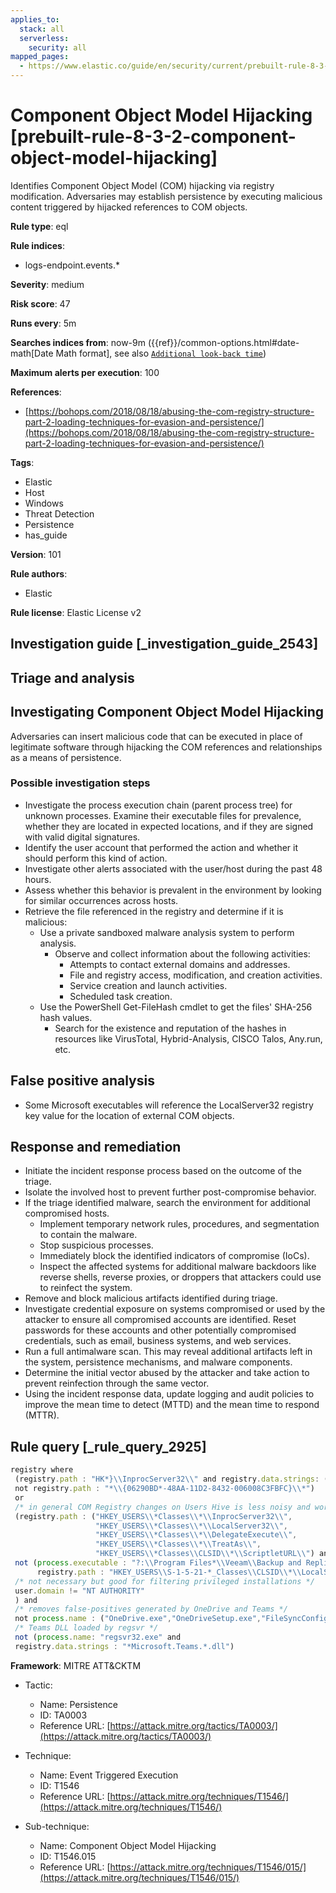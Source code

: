 ```yaml
---
applies_to:
  stack: all
  serverless:
    security: all
mapped_pages:
  - https://www.elastic.co/guide/en/security/current/prebuilt-rule-8-3-2-component-object-model-hijacking.html
---
```


# Component Object Model Hijacking [prebuilt-rule-8-3-2-component-object-model-hijacking]

Identifies Component Object Model (COM) hijacking via registry modification. Adversaries may establish persistence by executing malicious content triggered by hijacked references to COM objects.

**Rule type**: eql

**Rule indices**:

* logs-endpoint.events.*

**Severity**: medium

**Risk score**: 47

**Runs every**: 5m

**Searches indices from**: now-9m ({{ref}}/common-options.html#date-math[Date Math format], see also [`Additional look-back time`](docs-content://solutions/security/detect-and-alert/create-detection-rule.md#rule-schedule))

**Maximum alerts per execution**: 100

**References**:

* [https://bohops.com/2018/08/18/abusing-the-com-registry-structure-part-2-loading-techniques-for-evasion-and-persistence/](https://bohops.com/2018/08/18/abusing-the-com-registry-structure-part-2-loading-techniques-for-evasion-and-persistence/)

**Tags**:

* Elastic
* Host
* Windows
* Threat Detection
* Persistence
* has_guide

**Version**: 101

**Rule authors**:

* Elastic

**Rule license**: Elastic License v2

## Investigation guide [_investigation_guide_2543]

## Triage and analysis

## Investigating Component Object Model Hijacking

Adversaries can insert malicious code that can be executed in place of legitimate software through hijacking the COM references and relationships as a means of persistence.

### Possible investigation steps

- Investigate the process execution chain (parent process tree) for unknown processes. Examine their executable files
for prevalence, whether they are located in expected locations, and if they are signed with valid digital signatures.
- Identify the user account that performed the action and whether it should perform this kind of action.
- Investigate other alerts associated with the user/host during the past 48 hours.
- Assess whether this behavior is prevalent in the environment by looking for similar occurrences across hosts.
- Retrieve the file referenced in the registry and determine if it is malicious:
  - Use a private sandboxed malware analysis system to perform analysis.
    - Observe and collect information about the following activities:
      - Attempts to contact external domains and addresses.
      - File and registry access, modification, and creation activities.
      - Service creation and launch activities.
      - Scheduled task creation.
  - Use the PowerShell Get-FileHash cmdlet to get the files' SHA-256 hash values.
    - Search for the existence and reputation of the hashes in resources like VirusTotal, Hybrid-Analysis, CISCO Talos, Any.run, etc.

## False positive analysis

- Some Microsoft executables will reference the LocalServer32 registry key value for the location of external COM objects.

## Response and remediation

- Initiate the incident response process based on the outcome of the triage.
- Isolate the involved host to prevent further post-compromise behavior.
- If the triage identified malware, search the environment for additional compromised hosts.
  - Implement temporary network rules, procedures, and segmentation to contain the malware.
  - Stop suspicious processes.
  - Immediately block the identified indicators of compromise (IoCs).
  - Inspect the affected systems for additional malware backdoors like reverse shells, reverse proxies, or droppers that
  attackers could use to reinfect the system.
- Remove and block malicious artifacts identified during triage.
- Investigate credential exposure on systems compromised or used by the attacker to ensure all compromised accounts are
identified. Reset passwords for these accounts and other potentially compromised credentials, such as email, business
systems, and web services.
- Run a full antimalware scan. This may reveal additional artifacts left in the system, persistence mechanisms, and
malware components.
- Determine the initial vector abused by the attacker and take action to prevent reinfection through the same vector.
- Using the incident response data, update logging and audit policies to improve the mean time to detect (MTTD) and the
mean time to respond (MTTR).

## Rule query [_rule_query_2925]

```js
registry where
 (registry.path : "HK*}\\InprocServer32\\" and registry.data.strings: ("scrobj.dll", "C:\\*\\scrobj.dll") and
 not registry.path : "*\\{06290BD*-48AA-11D2-8432-006008C3FBFC}\\*")
 or
 /* in general COM Registry changes on Users Hive is less noisy and worth alerting */
 (registry.path : ("HKEY_USERS\\*Classes\\*\\InprocServer32\\",
                   "HKEY_USERS\\*Classes\\*\\LocalServer32\\",
                   "HKEY_USERS\\*Classes\\*\\DelegateExecute\\",
                   "HKEY_USERS\\*Classes\\*\\TreatAs\\",
                   "HKEY_USERS\\*Classes\\CLSID\\*\\ScriptletURL\\") and
 not (process.executable : "?:\\Program Files*\\Veeam\\Backup and Replication\\Console\\veeam.backup.shell.exe" and
      registry.path : "HKEY_USERS\\S-1-5-21-*_Classes\\CLSID\\*\\LocalServer32\\") and
 /* not necessary but good for filtering privileged installations */
 user.domain != "NT AUTHORITY"
 ) and
 /* removes false-positives generated by OneDrive and Teams */
 not process.name : ("OneDrive.exe","OneDriveSetup.exe","FileSyncConfig.exe","Teams.exe") and
 /* Teams DLL loaded by regsvr */
 not (process.name: "regsvr32.exe" and
 registry.data.strings : "*Microsoft.Teams.*.dll")
```

**Framework**: MITRE ATT&CKTM

* Tactic:

    * Name: Persistence
    * ID: TA0003
    * Reference URL: [https://attack.mitre.org/tactics/TA0003/](https://attack.mitre.org/tactics/TA0003/)

* Technique:

    * Name: Event Triggered Execution
    * ID: T1546
    * Reference URL: [https://attack.mitre.org/techniques/T1546/](https://attack.mitre.org/techniques/T1546/)

* Sub-technique:

    * Name: Component Object Model Hijacking
    * ID: T1546.015
    * Reference URL: [https://attack.mitre.org/techniques/T1546/015/](https://attack.mitre.org/techniques/T1546/015/)



